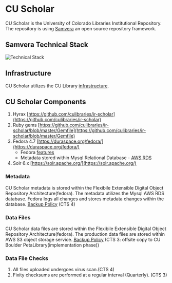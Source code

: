 # CU Scholar

CU Scholar is the University of Colorado Libraries Institutional Repository. The repository is using [Samvera](https://samvera.org/samvera-open-source-repository-framework) an open source repository framework. 

## Samvera Technical Stack

![Technical Stack](assets/Samvera-Components-Diagram.png)

## Infrastructure

CU Scholar utilizes the CU Library [infrastructure](/pages/infrastructure). 

## CU Scholar Components

1. Hyrax  [https://github.com/culibraries/ir-scholar](https://github.com/culibraries/ir-scholar)
2. Ruby gems [https://github.com/culibraries/ir-scholar/blob/master/Gemfile](https://github.com/culibraries/ir-scholar/blob/master/Gemfile)
3. Fedora 4.7 [https://duraspace.org/fedora/](https://duraspace.org/fedora/)
    * Fedora [features](https://duraspace.org/fedora/resources/publications/fedora-digital-preservation/)
    * Metadata stored within Mysql Relational Database - [AWS RDS](https://aws.amazon.com/rds/aurora/serverless/)
4. Solr 6.x [https://solr.apache.org/](https://solr.apache.org/)

### Metadata

CU Scholar metadata is stored within the Flexibile Extensible Digital Object Repository Architecture(fedora). The metadata utilizes the Mysql AWS RDS database. Fedora logs all changes and stores metadata changes within the database. [Backup Policy](/pages/backup) (CTS 4)

### Data Files

CU Scholar data files are stored within the Flexibile Extensible Digital Object Repository Architecture(fedora). The production data files are stored within AWS S3 object storage service. [Backup Policy](/pages/backup) (CTS 3: offsite copy to CU Boulder PetaLibrary(implementation phase))

### Data File Checks

1. All files uploaded undergoes virus scan.(CTS 4)
2. Fixity checksums are performed at a regular interval (Quarterly). (CTS 3)


